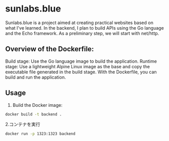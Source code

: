 # sunlabs.blue

Sunlabs.blue is a project aimed at creating practical websites
based on what I've learned.
In the backend, I plan to build APIs using the Go language and
the Echo framework.
 As a preliminary step, we will start with net/http.

## Overview of the Dockerfile:

Build stage: Use the Go language image to build the application.
Runtime stage: Use a lightweight Alpine Linux image as the base and copy the executable file generated in the build stage.
With the Dockerfile, you can build and run the application.

## Usage

1. Build the Docker image:

``` bash
docker build -t backend .
```

2.コンテナを実行

``` bash
docker run -p 1323:1323 backend
```